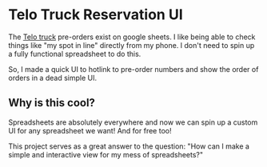 # Telo Truck Reservation UI

The [Telo truck](https://telotrucks.com/) pre-orders exist on google sheets. I like being able to check things like "my spot in line" directly from my phone. I don't need to spin up a fully functional spreadsheet to do this.

So, I made a quick UI to hotlink to pre-order numbers and show the order of orders in a dead simple UI.

## Why is this cool?

Spreadsheets are absolutely everywhere and now we can spin up a custom UI for any spreadsheet we want! And for free too!

This project serves as a great answer to the question: "How can I make a simple and interactive view for my mess of spreadsheets?"
